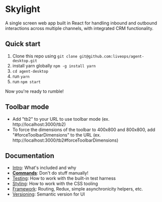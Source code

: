 # Skylight
A single screen web app built in React for handling inbound and outbound interactions across multiple channels, with integrated CRM functionality.

## Quick start

1. Clone this repo using `git clone git@github.com:liveops/agent-desktop.git`
2. install yarn globally `npm -g install yarn`
3. `cd agent-desktop`
4. run `yarn`
5. run `npm start`

Now you're ready to rumble!

## Toolbar mode
- Add "tb2" to your URL to use toolbar mode (ex. http://localhost:3000/tb2)
- To force the dimensions of the toolbar to 400x800 and 800x800, add "#forceToolbarDimensions" to the URL (ex. http://localhost:3000/tb2#forceToolbarDimensions)

## Documentation

- [Intro](docs/general): What's included and why
- [**Commands**](docs/general/commands.md): Don't do stuff manually!
- [Testing](docs/testing): How to work with the built-in test harness
- [Styling](docs/css): How to work with the CSS tooling
- [Framework](docs/js): Routing, Redux, simple asynchronicity helpers, etc.
- [Versioning](docs/general/versioning.md): Semantic version for UI
